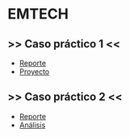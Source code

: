 # EMTECH

## >> Caso práctico 1 <<

- [Reporte](https://github.com/xthaliax/EMTECH/blob/main/REPORTE-01-RUIZ-THAL%C3%8DA%20.pdf)
- [Proyecto](https://github.com/xthaliax/EMTECH/blob/main/PROYECTO-01-RUIZ-THAL%C3%8DA.py)

## >> Caso práctico 2 <<

- [Reporte](https://github.com/xthaliax/EMTECH/blob/main/REPORTE_02_RUIZ_THALIA.pdf)
- [Análisis](https://github.com/xthaliax/EMTECH/blob/main/ANALISIS_02_RUIZ_THALIA.py)
